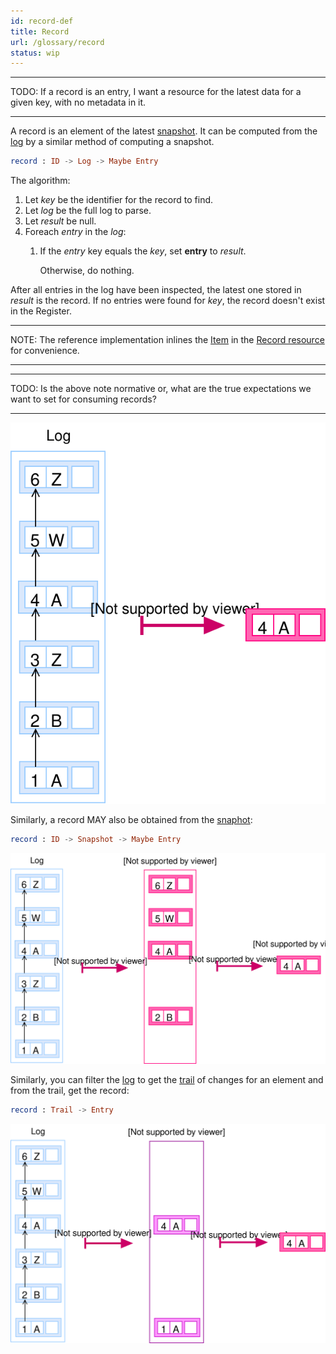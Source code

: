 ```yaml
---
id: record-def
title: Record
url: /glossary/record
status: wip
---
```


***
TODO: If a record is an entry, I want a resource for the latest data for a
given key, with no metadata in it.
***

A record is an element of the latest [snapshot](/glossary#snapshot). It can be
computed from the [log](/glossary#log) by a similar method of computing a
snapshot.

```elm
record : ID -> Log -> Maybe Entry
```

The algorithm:

1. Let _key_ be the identifier for the record to find.
1. Let _log_ be the full log to parse.
1. Let _result_ be null.
1. Foreach _entry_ in the _log_:
    1. If the _entry_ key equals the _key_, set __entry__ to  _result_.

       Otherwise, do nothing.

After all entries in the log have been inspected, the latest one stored in
_result_ is the record. If no entries were found for _key_, the record doesn't
exist in the Register.

***
NOTE: The reference implementation inlines the [Item](/glossary/item) in the
[Record resource](/rest-api/records) for convenience.
***

***
TODO: Is the above note normative or, what are the true expectations we want
to set for consuming records?
***

![](./data-model/data-model-record-1.svg)

Similarly, a record MAY also be obtained from the [snaphot](/glossary/snapshot):

```elm
record : ID -> Snapshot -> Maybe Entry
```

![](./data-model/data-model-record-2.svg)

Similarly, you can filter the [log](/glossary/log) to get the
[trail](/glossary/trail) of changes for an element and from the trail, get the
record:

```elm
record : Trail -> Entry
```

![](./data-model/data-model-trail.svg)
